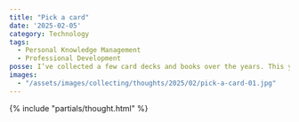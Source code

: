 ```yaml
---
title: "Pick a card"
date: '2025-02-05'
category: Technology
tags:
  - Personal Knowledge Management
  - Professional Development
posse: I’ve collected a few card decks and books over the years. This year I’ve made a new habit of making time in my day to pick one concept from each, summarise and link in my Obsidian vault.
images:
  - "/assets/images/collecting/thoughts/2025/02/pick-a-card-01.jpg"
---
```


{% include "partials/thought.html" %}
